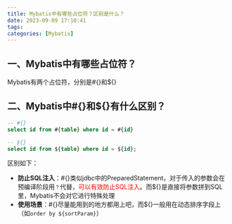 ```yaml
---
title: Mybatis中有哪些占位符？区别是什么？
date: 2023-09-09 17:10:41
tags: 
categories: [Mybatis]
---
```


## 一、Mybatis中有哪些占位符？
Mybatis有两个占位符，分别是#{}和${}

## 二、Mybatis中#{}和${}有什么区别？
```sql
-- #{}
select id from #{table} where id = #{id}

-- ${}
select id from ${table} where id = ${id};
```
区别如下：
* **防止SQL注入**：#{}类似jdbc中的PreparedStatement，对于传入的参数会在预编译阶段用`？`代替，<font color=red>可以有效防止SQL注入</font>。而${}是直接将参数拼到SQL里，Mybatis不会对它进行特殊处理
* **使用场景**：#{}尽量能用到的地方都用上吧，而${}一般用在动态排序字段上（如`order by ${sortParam}`）